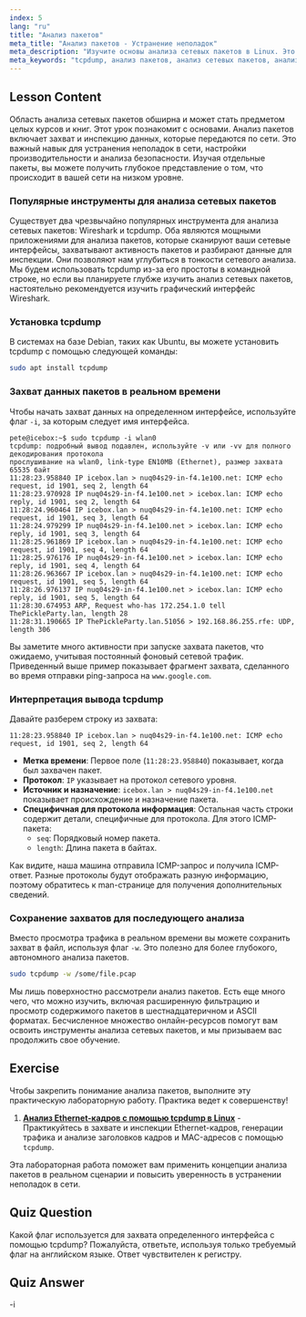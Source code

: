```yaml
---
index: 5
lang: "ru"
title: "Анализ пакетов"
meta_title: "Анализ пакетов - Устранение неполадок"
meta_description: "Изучите основы анализа сетевых пакетов в Linux. Это руководство знакомит с tcpdump, мощным анализатором пакетов, для захвата и интерпретации сетевого трафика."
meta_keywords: "tcpdump, анализ пакетов, анализ сетевых пакетов, анализатор сетевых пакетов, сетевой анализ, инструменты анализа сетевых пакетов, сеть Linux, Wireshark, команды Linux, сетевой трафик"
---
```


## Lesson Content

Область анализа сетевых пакетов обширна и может стать предметом целых курсов и книг. Этот урок познакомит с основами. Анализ пакетов включает захват и инспекцию данных, которые передаются по сети. Это важный навык для устранения неполадок в сети, настройки производительности и анализа безопасности. Изучая отдельные пакеты, вы можете получить глубокое представление о том, что происходит в вашей сети на низком уровне.

### Популярные инструменты для анализа сетевых пакетов

Существует два чрезвычайно популярных инструмента для анализа сетевых пакетов: Wireshark и tcpdump. Оба являются мощными приложениями для анализа пакетов, которые сканируют ваши сетевые интерфейсы, захватывают активность пакетов и разбирают данные для инспекции. Они позволяют нам углубиться в тонкости сетевого анализа. Мы будем использовать tcpdump из-за его простоты в командной строке, но если вы планируете глубже изучить анализ сетевых пакетов, настоятельно рекомендуется изучить графический интерфейс Wireshark.

### Установка tcpdump

В системах на базе Debian, таких как Ubuntu, вы можете установить tcpdump с помощью следующей команды:

```bash
sudo apt install tcpdump
```

### Захват данных пакетов в реальном времени

Чтобы начать захват данных на определенном интерфейсе, используйте флаг `-i`, за которым следует имя интерфейса.

```plaintext
pete@icebox:~$ sudo tcpdump -i wlan0
tcpdump: подробный вывод подавлен, используйте -v или -vv для полного декодирования протокола
прослушивание на wlan0, link-type EN10MB (Ethernet), размер захвата 65535 байт
11:28:23.958840 IP icebox.lan > nuq04s29-in-f4.1e100.net: ICMP echo request, id 1901, seq 2, length 64
11:28:23.970928 IP nuq04s29-in-f4.1e100.net > icebox.lan: ICMP echo reply, id 1901, seq 2, length 64
11:28:24.960464 IP icebox.lan > nuq04s29-in-f4.1e100.net: ICMP echo request, id 1901, seq 3, length 64
11:28:24.979299 IP nuq04s29-in-f4.1e100.net > icebox.lan: ICMP echo reply, id 1901, seq 3, length 64
11:28:25.961869 IP icebox.lan > nuq04s29-in-f4.1e100.net: ICMP echo request, id 1901, seq 4, length 64
11:28:25.976176 IP nuq04s29-in-f4.1e100.net > icebox.lan: ICMP echo reply, id 1901, seq 4, length 64
11:28:26.963667 IP icebox.lan > nuq04s29-in-f4.1e100.net: ICMP echo request, id 1901, seq 5, length 64
11:28:26.976137 IP nuq04s29-in-f4.1e100.net > icebox.lan: ICMP echo reply, id 1901, seq 5, length 64
11:28:30.674953 ARP, Request who-has 172.254.1.0 tell ThePickleParty.lan, length 28
11:28:31.190665 IP ThePickleParty.lan.51056 > 192.168.86.255.rfe: UDP, length 306
```

Вы заметите много активности при запуске захвата пакетов, что ожидаемо, учитывая постоянный фоновый сетевой трафик. Приведенный выше пример показывает фрагмент захвата, сделанного во время отправки ping-запроса на `www.google.com`.

### Интерпретация вывода tcpdump

Давайте разберем строку из захвата:

```plaintext
11:28:23.958840 IP icebox.lan > nuq04s29-in-f4.1e100.net: ICMP echo request, id 1901, seq 2, length 64
```

- **Метка времени**: Первое поле (`11:28:23.958840`) показывает, когда был захвачен пакет.
- **Протокол**: `IP` указывает на протокол сетевого уровня.
- **Источник и назначение**: `icebox.lan > nuq04s29-in-f4.1e100.net` показывает происхождение и назначение пакета.
- **Специфичная для протокола информация**: Остальная часть строки содержит детали, специфичные для протокола. Для этого ICMP-пакета:
  - `seq`: Порядковый номер пакета.
  - `length`: Длина пакета в байтах.

Как видите, наша машина отправила ICMP-запрос и получила ICMP-ответ. Разные протоколы будут отображать разную информацию, поэтому обратитесь к man-странице для получения дополнительных сведений.

### Сохранение захватов для последующего анализа

Вместо просмотра трафика в реальном времени вы можете сохранить захват в файл, используя флаг `-w`. Это полезно для более глубокого, автономного анализа пакетов.

```bash
sudo tcpdump -w /some/file.pcap
```

Мы лишь поверхностно рассмотрели анализ пакетов. Есть еще много чего, что можно изучить, включая расширенную фильтрацию и просмотр содержимого пакетов в шестнадцатеричном и ASCII форматах. Бесчисленное множество онлайн-ресурсов помогут вам освоить инструменты анализа сетевых пакетов, и мы призываем вас продолжить свое обучение.

## Exercise

Чтобы закрепить понимание анализа пакетов, выполните эту практическую лабораторную работу. Практика ведет к совершенству!

1. **[Анализ Ethernet-кадров с помощью tcpdump в Linux](https://labex.io/ru/labs/comptia-analyze-ethernet-frames-with-tcpdump-in-linux-592765)** - Практикуйтесь в захвате и инспекции Ethernet-кадров, генерации трафика и анализе заголовков кадров и MAC-адресов с помощью `tcpdump`.

Эта лабораторная работа поможет вам применить концепции анализа пакетов в реальном сценарии и повысить уверенность в устранении неполадок в сети.

## Quiz Question

Какой флаг используется для захвата определенного интерфейса с помощью tcpdump? Пожалуйста, ответьте, используя только требуемый флаг на английском языке. Ответ чувствителен к регистру.

## Quiz Answer

-i
